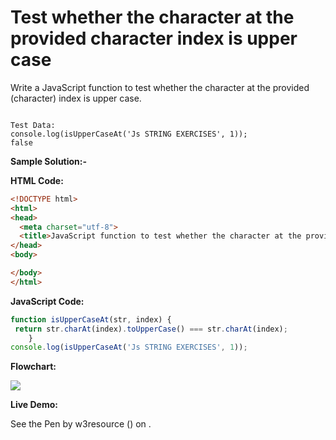 # Test whether the character at the provided character index is upper case

Write a JavaScript function to test whether the character at the provided (character) index is upper case.

```

Test Data:
console.log(isUpperCaseAt('Js STRING EXERCISES', 1));
false
```

**Sample Solution:-**

**HTML Code:**

```html
<!DOCTYPE html>
<html>
<head>
  <meta charset="utf-8">
  <title>JavaScript function to test whether the character at the provided (character) index is upper case</title>
</head>
<body>

</body>
</html>

```

**JavaScript Code:**

```js
function isUpperCaseAt(str, index) {
 return str.charAt(index).toUpperCase() === str.charAt(index);
    }
console.log(isUpperCaseAt('Js STRING EXERCISES', 1));

```

**Flowchart:**

![](https://www.w3resource.com/w3r_images/javascript-string-exercise-43.png)  

**Live Demo:**

<section class="expand-codepen"><p data-height="380" data-theme-id="0" data-slug-hash="jGLepN" data-default-tab="js,result" data-user="w3resource" data-embed-version="2" data-pen-title="JavaScript - common-editor-exercises" data-editable="true" class="codepen">See the Pen by w3resource () on .</p><codepen></codepen></section>